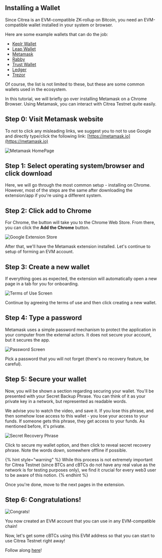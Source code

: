 ## Installing a Wallet

Since Citrea is an EVM-compatible ZK-rollup on Bitcoin, you need an EVM-compatible wallet installed in your system or browser.

Here are some example wallets that can do the job:

* [Keplr Wallet](https://keplr.app/)
* [Leap Wallet](https://leapwallet.io/)
* [Metamask](https://metamask.io/)
* [Rabby](https://rabby.io/)
* [Trust Wallet](https://trustwallet.com/)
* [Ledger](https://www.ledger.com/)
* [Trezor](https://trezor.io/)

Of course, the list is not limited to these, but these are some common wallets used in the ecosystem.

In this tutorial, we will briefly go over installing Metamask on a Chrome Browser. Using Metamask, you can interact with Citrea Testnet quite easily.

## Step 0: Visit Metamask website

To not to click any misleading links, we suggest you to not to use Google and directly type/click the following link: [https://metamask.io](https://metamask.io)

![Metamask HomePage](/.gitbook/assets/metamask/1MetamaskHomepage.png)

## Step 1: Select operating system/browser and click download

Here, we will go through the most common setup - installing on Chrome. However, most of the steps are the same after downloading the extension/app if you're using a different system.

## Step 2: Click add to Chrome

For Chrome, the button will take you to the Chrome Web Store. From there, you can click the **Add the Chrome** button.

![Google Extension Store](/.gitbook/assets/metamask/2GoogleExtensionStore.png)

After that, we'll have the Metamask extension installed. Let's continue to setup of forming an EVM account.

## Step 3: Create a new wallet

If everything goes as expected, the extension will automatically open a new page in a tab for you for onboarding. 

![Terms of Use Screen](/.gitbook/assets/metamask/3TermsofUse.png)

Continue by agreeing the terms of use and then click creating a new wallet.

## Step 4: Type a password

Metamask uses a simple password mechanism to protect the application in your computer from the external actors. It does not secure your account, but it secures the app. 

![Password Screen](/.gitbook/assets/metamask/4CreatePassword.png)

Pick a password that you will not forget (there's no recovery feature, be careful).

## Step 5: Secure your wallet

Now, you will be shown a section regarding securing your wallet. You'll be presented with your Secret Backup Phrase. You can think of it as your private key in a network, but represented as readable words. 

We advise you to watch the video, and save it. If you lose this phrase, and then somehow lose access to this wallet - you lose your access to your funds. If someone gets this phrase, they get access to your funds. As mentioned before, it's private. 

![Secret Recovery Phrase](/.gitbook/assets/metamask/5Phrase.png)

Click to secure my wallet option, and then click to reveal secret recovery phrase. Note the words down, somewhere offline if possible.

{% hint style="warning" %}
While this process is not extremely important for Citrea Testnet (since BTCs and cBTCs do not have any real value as the network is for testing purposes only), we find it crucial for every web3 user to be aware of this notion.
{% endhint %}

Once you're done, move to the next pages in the extension.

## Step 6: Congratulations!

![Congrats!](/.gitbook/assets/metamask/6Success.png)

You now created an EVM account that you can use in any EVM-compatible chain! 

Now, let's get some cBTCs using this EVM address so that you can start to use Citrea Testnet right away!

Follow along [here](how-to-use-faucet.md)!